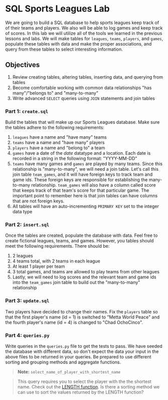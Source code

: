 
# SQL Sports Leagues Lab

We are going to build a SQL database to help sports leagues keep track of of their teams and players.  We also will be able to log games and keep track of scores.  In this lab we will utilize all of the tools we learned in the previous lessons and labs.  We will make tables for `leagues`, `teams`, `players`, and `games`, populate these tables with data and make the proper associations, and query from these tables to select interesting information.

## Objectives

1.  Review creating tables, altering tables, inserting data, and querying from tables
2.  Become comfortable working with common data relationships "has many"/"belongs to" and "many-to-many"
3.  Write advanced `SELECT` queries using `JOIN` statements and join tables

### Part 1: `create.sql`

Build the tables that will make up our Sports Leagues database.  Make sure the tables adhere to the following requirements:

1.  `leagues` have a name and "have many" teams
2.  `teams` have a name and "have many" players
3.  `players` have a name and "belong to" a team
4.  `games` have a date of the *date* datatype and a location.  Each date is recorded in a string in the following format: "YYYY-MM-DD"
5.  `teams` have many games and `games` are played by many teams.  Since this relationship is "many-to-many", we will need a join table.  Let's call this join table `team_games`, and it will have foreign keys to track team and game ids.  These foreign keys are responsible for establishing the many-to-many relationship.  `team_games` will also have a column called score that keeps track of that team's score for that particular game.  The important point to remember here is that join tables can have columns that are not foreign keys.
6.  All tables will have an auto-incrementing `PRIMARY KEY` set to the integer data type


### Part 2: `insert.sql`

Once the tables are created, populate the database with data.  Feel free to create fictional leagues, teams, and games.  However, you tables should meet the following requirements.  There should be:

1.  2 leagues
2.  4 teams total, with 2 teams in each league
3.  At least 1 player per team
4.  3 total games, and teams are allowed to play teams from other leagues
5.  Lastly, we will need to log scores and the relevant team and game ids into the `team_games` join table to build out the "many-to-many" relationship

### Part 3: `update.sql`

Two players have decided to change their names.  Fix the `players` table so that the first player's name (id = 1) is switched to "Metta World Peace" and the fourth player's name (id = 4) is changed to "Chad OchoCinco".

### Part 4: `queries.py`

Write queries in the `queries.py` file to get the tests to pass.  We have seeded the database with different data, so don't expect the data your input in the above files to be returned in your queries.  Be prepared to use different sorting and grouping methods and aggregate functions.

> **Note:** `select_name_of_player_with_shortest_name`

> This query requires you to select the player with the the shortest name.  Check out the [LENGTH function](https://www.w3schools.com/sql/func_mysql_length.asp).  Is there a sorting method we can use to sort the values returned by the LENGTH function?
